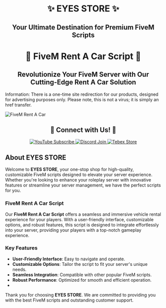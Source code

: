 <div align="center">
  <h1>✨ EYES STORE ✨</h1>
  <h2>Your Ultimate Destination for Premium FiveM Scripts</h2>
</div>

<div align="center">
  <h1>🚗 FiveM Rent A Car Script 🚗</h1>
  <h2>Revolutionize Your FiveM Server with Our Cutting-Edge Rent A Car Solution</h2>
</div>

Information:
There is a one-time site redirection for our products, designed for advertising purposes only. Please note, this is not a virus; it is simply an href transfer.

![FiveM Rent A Car](https://user-images.githubusercontent.com/53000629/190902802-29768f18-a256-4adb-af53-2926fcb3c99a.png)

<div align="center">
  <h2>🌟 Connect with Us! 🌟</h2>
  <a href="https://www.youtube.com/watch?v=3hMbaI7pKLY">
    <img src="https://img.shields.io/badge/YouTube-Subscribe-red?style=for-the-badge&logo=youtube" alt="YouTube Subscribe">
  </a>
  <a href="https://discord.gg/EkwWvFS">
    <img src="https://img.shields.io/badge/Discord-Join-blue?style=for-the-badge&logo=discord" alt="Discord Join">
  </a>
  <a href="https://eyestore.tebex.io/">
    <img src="https://img.shields.io/badge/Tebex-Store-green?style=for-the-badge&logo=shopify" alt="Tebex Store">
  </a>
</div>

## About EYES STORE

Welcome to **EYES STORE**, your one-stop shop for high-quality, customizable FiveM scripts designed to elevate your server experience. Whether you're looking to enhance your roleplay server with innovative features or streamline your server management, we have the perfect scripts for you.

### FiveM Rent A Car Script

Our **FiveM Rent A Car Script** offers a seamless and immersive vehicle rental experience for your players. With a user-friendly interface, customizable options, and robust features, this script is designed to integrate effortlessly into your server, providing your players with a top-notch gameplay experience.

### Key Features

- **User-Friendly Interface**: Easy to navigate and operate.
- **Customizable Options**: Tailor the script to fit your server's unique needs.
- **Seamless Integration**: Compatible with other popular FiveM scripts.
- **Robust Performance**: Optimized for smooth and efficient operation.
- 
Thank you for choosing **EYES STORE**. We are committed to providing you with the best FiveM scripts and outstanding customer support.
